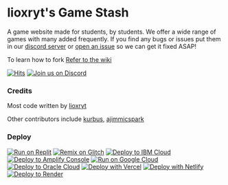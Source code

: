 # lioxryt's Game Stash

A game website made for students, by students. We offer a wide range of games with many added frequently. If you find any bugs or issues put them in our [discord server](https://discord.gg/Qf5wmbGzk9) or [open an issue](https://github.com/lioxryt/lioxryt.github.io/issues) so we can get it fixed ASAP!

To learn how to fork [Refer to the wiki](https://github.com/lioxryt/lioxryt.github.io/wiki/Forking)

[![Hits](https://hits.seeyoufarm.com/api/count/incr/badge.svg?url=https%3A%2F%2Fgithub.com%2Flioxryt%2Flioxryt.github.io&count_bg=%23E2B726&title_bg=%23FFDD85&icon=&icon_color=%23E7E7E7&title=hits&edge_flat=false)](https://hits.seeyoufarm.com)
[![Join us on Discord](/img/D9D110E0-83DD-4047-B0F0-5EC39A0DEBA2.jpeg)](https://discord.gg/Qf5wmbGzk9)

### Credits

Most code written by [lioxryt](https://github.com/lioxryt)

Other contributors include [kurbus](https://github.com/kurbus), [ajimmicspark](https://github.com/ajimmicspark)


### Deploy 
[![Run on Replit](https://binbashbanana.github.io/deploy-buttons/buttons/remade/replit.svg)](https://github.com/lioxryt/lioxryt.github.io)
[![Remix on Glitch](https://binbashbanana.github.io/deploy-buttons/buttons/remade/glitch.svg)](https://glitch.com/edit/#!/import/github/lioxryt/lioxryt.github.io)
[![Deploy to IBM Cloud](https://binbashbanana.github.io/deploy-buttons/buttons/remade/ibmcloud.svg)](https://cloud.ibm.com/devops/setup/deploy?repository=https://github.com/lioxryt/lioxryt.github.io)
[![Deploy to Amplify Console](https://binbashbanana.github.io/deploy-buttons/buttons/remade/amplifyconsole.svg)](https://console.aws.amazon.com/amplify/home#/deploy?repo=https://github.com/lioxryt/lioxryt.github.io)
[![Run on Google Cloud](https://binbashbanana.github.io/deploy-buttons/buttons/remade/googlecloud.svg)](https://deploy.cloud.run/?git_repo=https://github.com/lioxryt/lioxryt.github.io)
[![Deploy to Oracle Cloud](https://binbashbanana.github.io/deploy-buttons/buttons/remade/oraclecloud.svg)](https://cloud.oracle.com/resourcemanager/stacks/create?zipUrl=https://github.com/lioxryt/lioxryt.github.io/archive/refs/heads/main.zip)
[![Deploy with Vercel](https://binbashbanana.github.io/deploy-buttons/buttons/remade/vercel.svg)](https://vercel.com/new/clone?repository-url=https%3A%2F%2Fgithub.com%2F3kh0%2F3kh0.github.io) 
[![Deploy with Netlify](https://binbashbanana.github.io/deploy-buttons/buttons/remade/netlify.svg)](https://app.netlify.com/start/deploy?repository=https://github.com/lioxryt/lioxryt.github.io)
[![Deploy to Render](https://binbashbanana.github.io/deploy-buttons/buttons/remade/render.svg)](https://render.com/deploy?repo=https://github.com/lioxryt/lioxryt.github.io)
